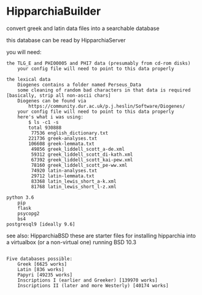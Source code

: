 # HipparchiaBuilder

convert greek and latin data files into a searchable database

this database can be read by HipparchiaServer

you will need:

    the TLG_E and PHI00005 and PHI7 data (presumably from cd-rom disks)
        your config file will need to point to this data properly

    the lexical data 
        Diogenes contains a folder named Perseus_Data
        some cleaning of random bad characters in that data is required [basically, strip all non-ascii chars]
        Diogenes can be found via 
            https://community.dur.ac.uk/p.j.heslin/Software/Diogenes/
        your config file will need to point to this data properly
        here's what i was using:
            $ ls -c1 -s
            total 930888
             77536 english_dictionary.txt
            221736 greek-analyses.txt
            106608 greek-lemmata.txt
             49856 greek_liddell_scott_a-de.xml
             59312 greek_liddell_scott_di-kath.xml
             67392 greek_liddell_scott_kai-pew.xml
             78160 greek_liddell_scott_pe-ww.xml
             74920 latin-analyses.txt
             29712 latin-lemmata.txt
             83368 latin_lewis_short_a-k.xml
             81768 latin_lewis_short_l-z.xml

    python 3.6
        pip
        flask
        psycopg2
        bs4
    postgresql9 [ideally 9.6]

see also: HipparchiaBSD
    these are starter files for installing hipparchia into a virtualbox (or a non-virtual one) running BSD 10.3

```

Five databases possible:
    Greek [6625 works]
    Latin [836 works]
    Papyri [49235 works]
    Inscriptions I (earlier and Greeker) [139970 works]
    Inscriptions II (later and more Westerly) [40174 works]

```